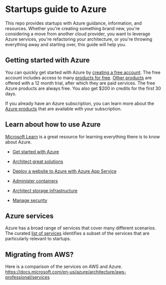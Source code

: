 # Startups guide to Azure
This repo provides startups with Azure guidance, information, and resources. Whether you're creating something brand new, you're considering a move from another cloud provider, you want to leverage Azure services, you're refactoring your architecture, or you're throwing everything away and starting over, this guide will help you.

## Getting started with Azure
You can quickly get started with Azure by [creating a free account](https://azure.microsoft.com/en-us/). The free account includes access to many [products for free](azure-products-free.md). [Other products](azure-products-free-trial.md) are offered with a 12 month trial, after which they are paid services. The free Azure products are always free. You also get $200 in credits for the first 30 days.

If you already have an Azure subscription, you can learn more about the [Azure products](azure-products.md) that are available with your subscription.

## Learn about how to use Azure
[Microsoft Learn](https://docs.microsoft.com/en-us/learn/browse/?products=azure&resource_type=learning%20path) is a great resource for learning everything there is to know about Azure.

- [Get started with Azure](https://docs.microsoft.com/en-us/users/RobertStandefer-8146/collections/wpmzto47zxj3o)

- [Architect great solutions](https://docs.microsoft.com/en-us/learn/paths/architect-great-solutions-in-azure/)

- [Deploy a website to Azure with Azure App Service](https://docs.microsoft.com/en-us/learn/paths/deploy-a-website-with-azure-app-service/)

- [Administer containers](https://docs.microsoft.com/en-us/learn/paths/administer-containers-in-azure/)

- [Architect storage infrastructure](https://docs.microsoft.com/en-us/learn/paths/architect-storage-infrastructure/)

- [Manage security](https://docs.microsoft.com/en-us/users/robertstandefer-8146/collections/wpmzto4or14yk)

## Azure services
Azure has a broad range of services that cover many different scenarios. The curated [list of services](azure-services.md) identifies a subset of the services that are particularly relevant to startups.

## Migrating from AWS?
Here is a comparison of the services on AWS and Azure. https://docs.microsoft.com/en-us/azure/architecture/aws-professional/services
